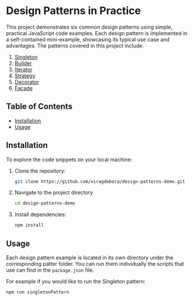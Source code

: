 # Design Patterns in Practice

This project demonstrates six common design patterns using simple, practical JavaScript code examples. Each design pattern is implemented in a self-contained mini-example, showcasing its typical use case and advantages. The patterns covered in this project include:

1. [Singleton](./creational-patterns/singleton-pattern/)
2. [Builder](./creational-patterns/builder-pattern/)
3. [Iterator](./behavioral-patterns/iterator-pattern/)
4. [Strategy](./behavioral-patterns/strategy-pattern/)
5. [Decorator](./structural-patterns/decorator-pattern/)
6. [Facade](./structural-patterns/facade-pattern/)

## Table of Contents

- [Installation](#installation)
- [Usage](#usage)

## Installation

To explore the code snippets on your local machine:

1. Clone the repository:
   ```bash
   git clone https://github.com/viragdebora/design-patterns-demo.git

2. Navigate to the project directory
   ```bash
   cd design-patterns-demo

3. Install dependencies:
   ```bash
   npm install

## Usage

Each design pattern example is located in its own directory under the corresponding patter folder. You can run them individually the scripts that use can find in the `package.json` file.

For example if you would like to run the Singleton pattern:

   ```bash
   npm run singletonPattern